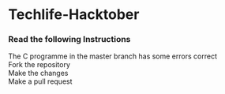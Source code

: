 # Techlife-Hacktober

### Read the following Instructions

The C programme in the master branch has some errors correct<br>
Fork the repository<br>
Make the changes<br>
Make a pull request
